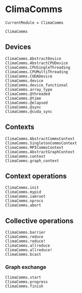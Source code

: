 # ClimaComms

```@meta
CurrentModule = ClimaComms
```

```@docs
ClimaComms
```

## Devices

```@docs
ClimaComms.AbstractDevice
ClimaComms.AbstractCPUDevice
ClimaComms.CPUSingleThreading
ClimaComms.CPUMultiThreading
ClimaComms.CUDADevice
ClimaComms.device
ClimaComms.device_functional
ClimaComms.array_type
ClimaComms.@threaded
ClimaComms.@time
ClimaComms.@elapsed
ClimaComms.@sync
ClimaComms.@cuda_sync
```

## Contexts

```@docs
ClimaComms.AbstractCommsContext
ClimaComms.SingletonCommsContext
ClimaComms.MPICommsContext
ClimaComms.AbstractGraphContext
ClimaComms.context
ClimaComms.graph_context
```

## Context operations

```@docs
ClimaComms.init
ClimaComms.mypid
ClimaComms.iamroot
ClimaComms.nprocs
ClimaComms.abort
```

## Collective operations

```@docs
ClimaComms.barrier
ClimaComms.reduce
ClimaComms.reduce!
ClimaComms.allreduce
ClimaComms.allreduce!
ClimaComms.bcast
```

### Graph exchange

```@docs
ClimaComms.start
ClimaComms.progress
ClimaComms.finish
```
